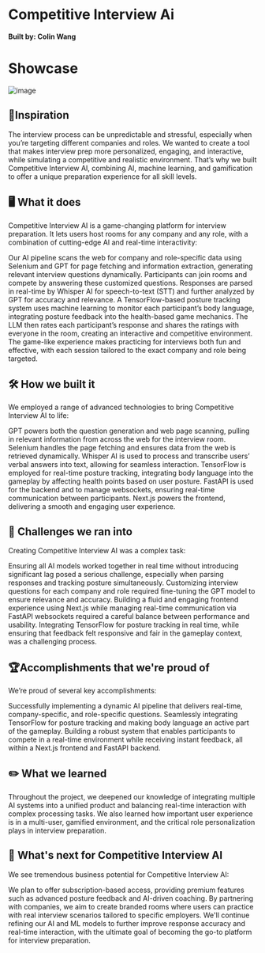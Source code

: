 # Competitive Interview Ai

**Built by: Colin Wang**

# Showcase

![image](https://github.com/user-attachments/assets/c305a57e-226c-4d57-9e4e-294d29f64cfb)

## 🌟Inspiration
The interview process can be unpredictable and stressful, especially when you’re targeting different companies and roles. We wanted to create a tool that makes interview prep more personalized, engaging, and interactive, while simulating a competitive and realistic environment. That’s why we built Competitive Interview AI, combining AI, machine learning, and gamification to offer a unique preparation experience for all skill levels.

## 🖥️ What it does
Competitive Interview AI is a game-changing platform for interview preparation. It lets users host rooms for any company and any role, with a combination of cutting-edge AI and real-time interactivity:

Our AI pipeline scans the web for company and role-specific data using Selenium and GPT for page fetching and information extraction, generating relevant interview questions dynamically. Participants can join rooms and compete by answering these customized questions. Responses are parsed in real-time by Whisper AI for speech-to-text (STT) and further analyzed by GPT for accuracy and relevance. A TensorFlow-based posture tracking system uses machine learning to monitor each participant’s body language, integrating posture feedback into the health-based game mechanics. The LLM then rates each participant’s response and shares the ratings with everyone in the room, creating an interactive and competitive environment. The game-like experience makes practicing for interviews both fun and effective, with each session tailored to the exact company and role being targeted.

## 🛠️ How we built it
We employed a range of advanced technologies to bring Competitive Interview AI to life:

GPT powers both the question generation and web page scanning, pulling in relevant information from across the web for the interview room. Selenium handles the page fetching and ensures data from the web is retrieved dynamically. Whisper AI is used to process and transcribe users’ verbal answers into text, allowing for seamless interaction. TensorFlow is employed for real-time posture tracking, integrating body language into the gameplay by affecting health points based on user posture. FastAPI is used for the backend and to manage websockets, ensuring real-time communication between participants. Next.js powers the frontend, delivering a smooth and engaging user experience.

## 🏁 Challenges we ran into
Creating Competitive Interview AI was a complex task:

Ensuring all AI models worked together in real time without introducing significant lag posed a serious challenge, especially when parsing responses and tracking posture simultaneously. Customizing interview questions for each company and role required fine-tuning the GPT model to ensure relevance and accuracy. Building a fluid and engaging frontend experience using Next.js while managing real-time communication via FastAPI websockets required a careful balance between performance and usability. Integrating TensorFlow for posture tracking in real time, while ensuring that feedback felt responsive and fair in the gameplay context, was a challenging process.

## 🏆Accomplishments that we're proud of
We’re proud of several key accomplishments:

Successfully implementing a dynamic AI pipeline that delivers real-time, company-specific, and role-specific questions. Seamlessly integrating TensorFlow for posture tracking and making body language an active part of the gameplay. Building a robust system that enables participants to compete in a real-time environment while receiving instant feedback, all within a Next.js frontend and FastAPI backend.

## ✏️ What we learned
Throughout the project, we deepened our knowledge of integrating multiple AI systems into a unified product and balancing real-time interaction with complex processing tasks. We also learned how important user experience is in a multi-user, gamified environment, and the critical role personalization plays in interview preparation.

## 💯 What's next for Competitive Interview AI
We see tremendous business potential for Competitive Interview AI:

We plan to offer subscription-based access, providing premium features such as advanced posture feedback and AI-driven coaching. By partnering with companies, we aim to create branded rooms where users can practice with real interview scenarios tailored to specific employers. We'll continue refining our AI and ML models to further improve response accuracy and real-time interaction, with the ultimate goal of becoming the go-to platform for interview preparation.
